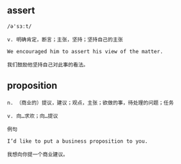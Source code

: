 ## assert
```
/ə'sɜːt/

v. 明确肯定，断言；主张，坚持；坚持自己的主张

We encouraged him to assert his view of the matter.

我们鼓励他坚持自己对此事的看法。
```
## proposition
```
n. （商业的）提议，建议；观点，主张；欲做的事，待处理的问题；任务

v. 向…求欢；向…提议

例句

I’d like to put a business proposition to you.

我想向你提一个商业建议。
```